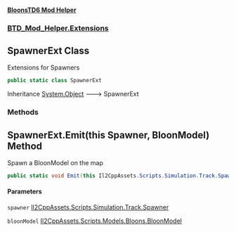 #### [BloonsTD6 Mod Helper](README.md 'README')
### [BTD_Mod_Helper.Extensions](README.md#BTD_Mod_Helper.Extensions 'BTD_Mod_Helper.Extensions')

## SpawnerExt Class

Extensions for Spawners

```csharp
public static class SpawnerExt
```

Inheritance [System.Object](https://docs.microsoft.com/en-us/dotnet/api/System.Object 'System.Object') &#129106; SpawnerExt
### Methods

<a name='BTD_Mod_Helper.Extensions.SpawnerExt.Emit(thisIl2CppAssets.Scripts.Simulation.Track.Spawner,Il2CppAssets.Scripts.Models.Bloons.BloonModel)'></a>

## SpawnerExt.Emit(this Spawner, BloonModel) Method

Spawn a BloonModel on the map

```csharp
public static void Emit(this Il2CppAssets.Scripts.Simulation.Track.Spawner spawner, Il2CppAssets.Scripts.Models.Bloons.BloonModel bloonModel);
```
#### Parameters

<a name='BTD_Mod_Helper.Extensions.SpawnerExt.Emit(thisIl2CppAssets.Scripts.Simulation.Track.Spawner,Il2CppAssets.Scripts.Models.Bloons.BloonModel).spawner'></a>

`spawner` [Il2CppAssets.Scripts.Simulation.Track.Spawner](https://docs.microsoft.com/en-us/dotnet/api/Il2CppAssets.Scripts.Simulation.Track.Spawner 'Il2CppAssets.Scripts.Simulation.Track.Spawner')

<a name='BTD_Mod_Helper.Extensions.SpawnerExt.Emit(thisIl2CppAssets.Scripts.Simulation.Track.Spawner,Il2CppAssets.Scripts.Models.Bloons.BloonModel).bloonModel'></a>

`bloonModel` [Il2CppAssets.Scripts.Models.Bloons.BloonModel](https://docs.microsoft.com/en-us/dotnet/api/Il2CppAssets.Scripts.Models.Bloons.BloonModel 'Il2CppAssets.Scripts.Models.Bloons.BloonModel')